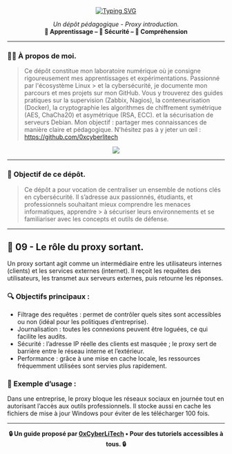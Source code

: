 <div align="center">

<a href="https://github.com/0xCyberLiTech/Cybersecurite/blob/main/CYBERSECURITE-9-PROXY-INTRODUCTION-Le-r%C3%B4le-du-proxy-sortant.md">
  <img src="https://readme-typing-svg.herokuapp.com?font=Fira+Code&size=24&pause=1000&color=D14A4A&center=true&vCenter=true&width=800&lines=PROXY+SORTANT+:+FILTRE+ET+ANONYMAT;Comprendre+le+r%C3%B4le+du+proxy+en+s%C3%A9curit%C3%A9" alt="Typing SVG" />
</a>

<p align="center">
  <em>Un dépôt pédagogique - Proxy introduction.</em><br>
  <b>📘 Apprentissage – 🔐 Sécurité – 🧠 Compréhension</b>
</p>

</div>

---

### 👨‍💻 **À propos de moi.**

> Ce dépôt constitue mon laboratoire numérique où je consigne rigoureusement mes apprentissages et expérimentations. Passionné par l'écosystème Linux > et la cybersécurité, je
> documente mon parcours et mes projets sur mon GitHub. Vous y trouverez des guides pratiques sur la supervision (Zabbix,
> Nagios), la conteneurisation (Docker), la cryptographie les algorithmes de chiffrement symétrique (AES, ChaCha20) et asymétrique (RSA, ECC).  et la
> sécurisation de serveurs Debian. Mon objectif : partager mes connaissances de manière claire et pédagogique. N'hésitez pas à y jeter un œil : https://github.com/0xcyberlitech

<p align="center">
  <a href="https://skillicons.dev">
    <img src="https://skillicons.dev/icons?i=linux,debian,bash,docker,nginx,grafana,prometheus,git,vim" />
  </a>
</p>

---

### 🎯 **Objectif de ce dépôt.**

> Ce dépôt a pour vocation de centraliser un ensemble de notions clés en cybersécurité. Il s’adresse aux passionnés, étudiants, et professionnels souhaitant mieux comprendre les menaces informatiques, apprendre  > à sécuriser leurs environnements et se familiariser avec les concepts et outils de défense.

---
## 🧭 09 - **Le rôle du proxy sortant**.

Un proxy sortant agit comme un intermédiaire entre les utilisateurs internes (clients) et les services externes (internet). Il reçoit les requêtes des utilisateurs, les transmet aux serveurs externes, puis retourne les réponses.

### 🔍 Objectifs principaux :

- Filtrage des requêtes : permet de contrôler quels sites sont accessibles ou non (idéal pour les politiques d’entreprise).
- Journalisation : toutes les connexions peuvent être loguées, ce qui facilite les audits.
- Sécurité : l’adresse IP réelle des clients est masquée ; le proxy sert de barrière entre le réseau interne et l’extérieur.
- Performance : grâce à une mise en cache locale, les ressources fréquemment utilisées sont servies plus rapidement.
  
### 🧪 Exemple d’usage :

Dans une entreprise, le proxy bloque les réseaux sociaux en journée tout en autorisant l’accès aux outils professionnels. Il stocke aussi en cache les fichiers de mise à jour Windows pour éviter de les télécharger 100 fois.

---

<p align="center">
  <b>🔒 Un guide proposé par <a href="https://github.com/0xCyberLiTech">0xCyberLiTech</a> • Pour des tutoriels accessibles à tous. 🔒</b>
</p>

